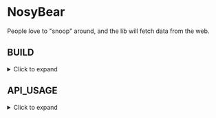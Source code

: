 # NosyBear
People love to "snoop" around, and the lib will fetch data from the web.

## BUILD
<details>
  <summary>Click to expand</summary>

  [View BUILD Documentation](doc/build.md)

</details>

## API_USAGE
<details>
  <summary>Click to expand</summary>

  [View API Usage Documentation](doc/api_usage.md)

</details>
